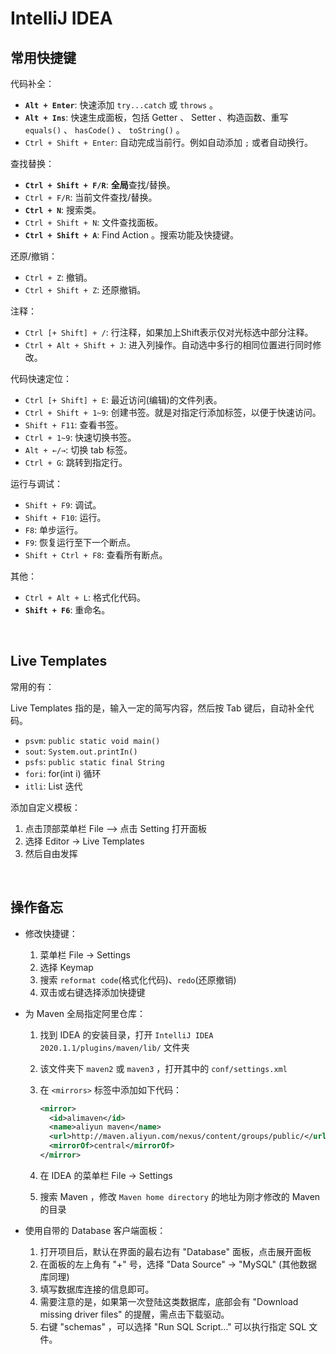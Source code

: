 
# IntelliJ IDEA

## 常用快捷键

代码补全：

- **`Alt + Enter`**:      快速添加 `try...catch` 或 `throws` 。
- **`Alt + Ins`**:        快速生成面板，包括 Getter 、 Setter 、构造函数、重写 `equals()` 、 `hasCode()` 、 `toString()` 。
- `Ctrl + Shift + Enter`: 自动完成当前行。例如自动添加 `;` 或者自动换行。

查找替换：

- **`Ctrl + Shift + F/R`**: **全局**查找/替换。
- `Ctrl + F/R`:             当前文件查找/替换。
- **`Ctrl + N`**:           搜索类。
- `Ctrl + Shift + N`:       文件查找面板。
- **`Ctrl + Shift + A`**:   Find Action 。搜索功能及快捷键。

还原/撤销：

- `Ctrl + Z`:         撤销。
- `Ctrl + Shift + Z`: 还原撤销。

注释：

- `Ctrl [+ Shift] + /`:     行注释，如果加上Shift表示仅对光标选中部分注释。
- `Ctrl + Alt + Shift + J`: 进入列操作。自动选中多行的相同位置进行同时修改。

代码快速定位：

- `Ctrl [+ Shift] + E`: 最近访问(编辑)的文件列表。
- `Ctrl + Shift + 1~9`: 创建书签。就是对指定行添加标签，以便于快速访问。
- `Shift + F11`:        查看书签。
- `Ctrl + 1~9`:         快速切换书签。
- `Alt + ←/→`:          切换 tab 标签。
- `Ctrl + G`:           跳转到指定行。

运行与调试：

- `Shift + F9`:        调试。
- `Shift + F10`:       运行。
- `F8`:                单步运行。
- `F9`:                恢复运行至下一个断点。
- `Shift + Ctrl + F8`: 查看所有断点。

其他：

- `Ctrl + Alt + L`: 格式化代码。
- **`Shift + F6`**: 重命名。

</br>

## Live Templates

常用的有：

Live Templates 指的是，输入一定的简写内容，然后按 Tab 键后，自动补全代码。

- `psvm`: `public static void main()`
- `sout`: `System.out.printIn()`
- `psfs`: `public static final String`
- `fori`: for(int i) 循环
- `itli`: List 迭代

添加自定义模板：

1. 点击顶部菜单栏 File –> 点击 Setting 打开面板
2. 选择 Editor -> Live Templates
3. 然后自由发挥

</br>

## 操作备忘

- 修改快捷键：

  1. 菜单栏 File -> Settings
  2. 选择 Keymap
  3. 搜索 `reformat code`(格式化代码)、`redo`(还原撤销)
  4. 双击或右键选择添加快捷键

- 为 Maven 全局指定阿里仓库：

  1. 找到 IDEA 的安装目录，打开 `IntelliJ IDEA 2020.1.1/plugins/maven/lib/` 文件夹
  2. 该文件夹下 `maven2` 或 `maven3` ，打开其中的 `conf/settings.xml`
  3. 在 `<mirrors>` 标签中添加如下代码：

      ``` xml
      <mirror>  
        <id>alimaven</id>  
        <name>aliyun maven</name>  
        <url>http://maven.aliyun.com/nexus/content/groups/public/</url>  
        <mirrorOf>central</mirrorOf>
      </mirror>
      ```

  4. 在 IDEA 的菜单栏 File -> Settings
  5. 搜索 Maven ，修改 `Maven home directory` 的地址为刚才修改的 Maven 的目录

- 使用自带的 Database 客户端面板：

  1. 打开项目后，默认在界面的最右边有 "Database" 面板，点击展开面板
  2. 在面板的左上角有 "+" 号，选择 "Data Source" -> "MySQL" (其他数据库同理)
  3. 填写数据库连接的信息即可。
  4. 需要注意的是，如果第一次登陆这类数据库，底部会有 "Download missing driver files" 的提醒，需点击下载驱动。
  5. 右键 "schemas" ，可以选择 "Run SQL Script..." 可以执行指定 SQL 文件。
